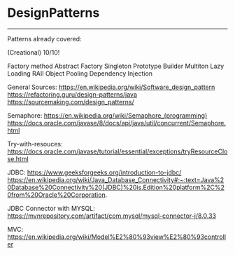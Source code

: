 # DesignPatterns
----------------
Patterns already covered:

(Creational) 
10/10!

Factory method
Abstract Factory
Singleton
Prototype
Builder
Multiton
Lazy Loading
RAII
Object Pooling
Dependency Injection


General Sources:
https://en.wikipedia.org/wiki/Software_design_pattern
https://refactoring.guru/design-patterns/java
https://sourcemaking.com/design_patterns/

Semaphore:
https://en.wikipedia.org/wiki/Semaphore_(programming)
https://docs.oracle.com/javase/8/docs/api/java/util/concurrent/Semaphore.html

Try-with-resouces:
https://docs.oracle.com/javase/tutorial/essential/exceptions/tryResourceClose.html

JDBC:
https://www.geeksforgeeks.org/introduction-to-jdbc/
https://en.wikipedia.org/wiki/Java_Database_Connectivity#:~:text=Java%20Database%20Connectivity%20(JDBC)%20is,Edition%20platform%2C%20from%20Oracle%20Corporation.

JDBC Connector with MYSQL:
https://mvnrepository.com/artifact/com.mysql/mysql-connector-j/8.0.33

MVC:
https://en.wikipedia.org/wiki/Model%E2%80%93view%E2%80%93controller


